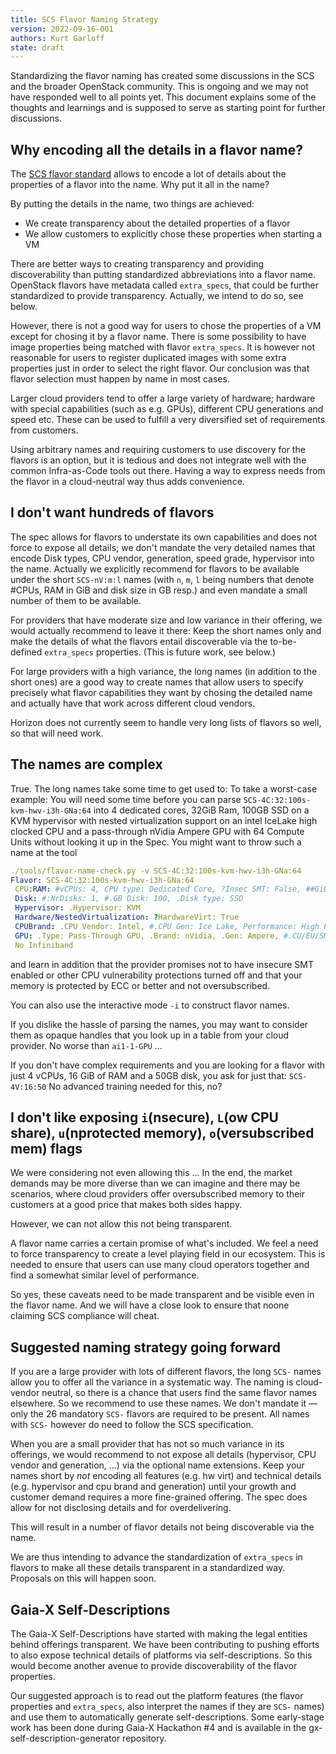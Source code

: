 ```yaml
---
title: SCS Flavor Naming Strategy
version: 2022-09-16-001
authors: Kurt Garloff
state: draft
---
```


Standardizing the flavor naming has created some discussions in the SCS and the
broader OpenStack community. This is ongoing and we may not have responded well
to all points yet. This document explains some of the thoughts and learnings
and is supposed to serve as starting point for further discussions.

## Why encoding all the details in a flavor name?

The [SCS flavor standard](https://github.com/SovereignCloudStack/standards/blob/main/Drafts/flavor-naming.md)
allows to encode a lot of details about the properties of a flavor into the name.
Why put it all in the name?

By putting the details in the name, two things are achieved:

- We create transparency about the detailed properties of a flavor
- We allow customers to explicitly chose these properties when starting a VM

There are better ways to creating transparency and providing discoverability than
putting standardized abbreviations into a flavor name. OpenStack flavors have metadata
called `extra_specs`, that could be further standardized to provide transparency.
Actually, we intend to do so, see below.

However, there is not a good way for users to chose the properties of a VM except
for chosing it by a flavor name. There is some possibility to have image properties
being matched with flavor `extra_specs`. It is however not reasonable for users to
register duplicated images with some extra properties just in order to select the
right flavor. Our conclusion was that flavor selection must happen by name in most
cases.

Larger cloud providers tend to offer a large variety of hardware; hardware with special
capabilities (such as e.g. GPUs), different CPU generations and speed etc. These
can be used to fulfill a very diversified set of requirements from customers.

Using arbitrary names and requiring customers to use discovery for the flavors is
an option, but it is tedious and does not integrate well with the common Infra-as-Code
tools out there. Having a way to express needs from the flavor in a cloud-neutral way
thus adds convenience.

## I don't want hundreds of flavors

The spec allows for flavors to understate its own capabilities and does not force to
expose all details; we don't mandate the
very detailed names that encode Disk types, CPU vendor, generation, speed grade, hypervisor
into the name. Actually we explicitly recommend for flavors to be available under the
short `SCS-nV:m:l` names (with `n`, `m`, `l` being numbers that denote #CPUs, RAM in GiB
and disk size in GB resp.) and even mandate a small number of them to be available.

For providers that have moderate size and low variance in their offering, we would
actually recommend to leave it there: Keep the short names only and make the details
of what the flavors entail discoverable via the to-be-defined `extra_specs` properties.
(This is future work, see below.)

For large providers with a high variance, the long names (in addition to the short
ones) are a good way to create names that allow users to specify precisely what
flavor capabilities they want by chosing the detailed name and actually have that
work across different cloud vendors.

Horizon does not currently seem to handle very long lists of flavors so well, so
that will need work.

## The names are complex

True. The long names take some time to get used to: To take a worst-case example:
You will need some time before
you can parse `SCS-4C:32:100s-kvm-hwv-i3h-GNa:64` into 4 dedicated cores, 32GiB
Ram, 100GB SSD on a KVM hypervisor with nested virtualization support on an intel
IceLake high clocked CPU and a pass-through nVidia Ampere GPU with 64 Compute Units
without looking it up in the Spec. You might want to throw such a name at the tool

```yaml
./tools/flavor-name-check.py -v SCS-4C:32:100s-kvm-hwv-i3h-GNa:64
Flavor: SCS-4C:32:100s-kvm-hwv-i3h-GNa:64
 CPU:RAM: #vCPUs: 4, CPU type: Dedicated Core, ?Insec SMT: False, ##GiB RAM: 32.0, ?no ECC: False, ?RAM Over: False
 Disk: #:NrDisks: 1, #.GB Disk: 100, .Disk type: SSD
 Hypervisor: .Hypervisor: KVM
 Hardware/NestedVirtualization: ?HardwareVirt: True
 CPUBrand: .CPU Vendor: Intel, #.CPU Gen: Ice Lake, Performance: High Perf
 GPU: .Type: Pass-Through GPU, .Brand: nVidia, .Gen: Ampere, #.CU/EU/SM: 64, Performance: Std Perf
 No Infiniband
```

and learn in addition that the provider promises not to have insecure
SMT enabled or other CPU vulnerability protections turned off and
that your memory is protected by ECC or better and not oversubscribed.

You can also use the interactive mode `-i` to construct flavor names.

If you dislike the hassle of parsing the names, you may want to consider them
as opaque handles that you look up in a table from your cloud provider.
No worse than `ai1-1-GPU` ...

If you don't have complex requirements and you are looking for a flavor
with just 4 vCPUs, 16 GiB of RAM and a 50GB disk, you ask for just that: `SCS-4V:16:50`
No advanced training needed for this, no?

## I don't like exposing `i`(nsecure), `L`(ow CPU share), `u`(nprotected memory), `o`(versubscribed mem) flags

We were considering not even allowing this ...
In the end, the market demands may be more diverse than we can imagine and there
may be scenarios, where cloud providers offer oversubscribed memory to their
customers at a good price that makes both sides happy.

However, we can not allow this not being transparent.

A flavor name carries a certain promise of what's included.
We feel a need to force transparency to create a level playing field in
our ecosystem. This is needed to ensure that users can use many cloud
operators together and find a somewhat similar level of performance.

So yes, these caveats need to be made transparent and be visible
even in the flavor name. And we will have a close look to ensure
that noone claiming SCS compliance will cheat.

## Suggested naming strategy going forward

If you are a large provider with lots of different flavors, the long `SCS-`
names allow you to offer all the variance in a systematic way. The naming is
cloud-vendor neutral, so there is a chance that users find the same flavor
names elsewhere. So we recommend to use these names. We don't mandate it — only
the 26 mandatory `SCS-` flavors are required to be present. All names with
`SCS-` however do need to follow the SCS specification.

When you are a small provider that has not so much variance in its offerings,
we would recommend to not expose all details (hypervisor, CPU vendor and
generation, ...) via the optional name extensions. Keep your names short
by _not_ encoding all features (e.g. hw virt) and technical details (e.g.
hypervisor and cpu brand and generation)
until your growth and customer demand requires a more fine-grained offering.
The spec does allow for not disclosing details and for overdelivering.

This will result in a number of flavor details not being discoverable
via the name.

We are thus intending to advance the standardization of `extra_specs`
in flavors to make all these details transparent in a standardized
way. Proposals on this will happen soon.

## Gaia-X Self-Descriptions

The Gaia-X Self-Descriptions have started with making the legal entities
behind offerings transparent. We have been contributing to pushing efforts
to also expose technical details of platforms via self-descriptions.
So this would become another avenue to provide discoverability
of the flavor properties.

Our suggested approach is to read out the platform features (the flavor properties
and `extra_specs`, also interpret the names if they are `SCS-` names) and use
them to automatically generate self-descriptions.
Some early-stage work has been done during Gaia-X Hackathon #4 and is available
in the gx-self-description-generator repository.
